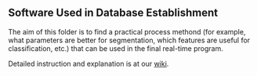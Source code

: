 Software Used in Database Establishment
--
The aim of this folder is to find a practical process methond (for example, what parameters are better for segmentation, which features are useful for classification, etc.) that can be used in the final real-time program. <br>

Detailed instruction and explanation is at our [wiki](https://github.com/Real-time-embedded10/Magic-Music-Player/wiki/Proposed-System).
